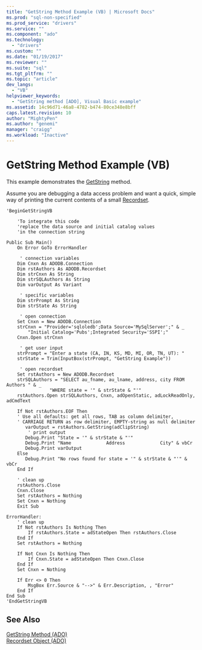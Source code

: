 ```yaml
---
title: "GetString Method Example (VB) | Microsoft Docs"
ms.prod: "sql-non-specified"
ms.prod_service: "drivers"
ms.service: ""
ms.component: "ado"
ms.technology:
  - "drivers"
ms.custom: ""
ms.date: "01/19/2017"
ms.reviewer: ""
ms.suite: "sql"
ms.tgt_pltfrm: ""
ms.topic: "article"
dev_langs: 
  - "VB"
helpviewer_keywords: 
  - "GetString method [ADO], Visual Basic example"
ms.assetid: 14c96d71-46a8-4782-b474-80ce348e8bff
caps.latest.revision: 10
author: "MightyPen"
ms.author: "genemi"
manager: "craigg"
ms.workload: "Inactive"
---
```

# GetString Method Example (VB)
This example demonstrates the [GetString](../../../ado/reference/ado-api/getstring-method-ado.md) method.  
  
 Assume you are debugging a data access problem and want a quick, simple way of printing the current contents of a small [Recordset](../../../ado/reference/ado-api/recordset-object-ado.md).  
  
```  
'BeginGetStringVB  
  
    'To integrate this code  
    'replace the data source and initial catalog values  
    'in the connection string  
  
Public Sub Main()  
    On Error GoTo ErrorHandler  
  
     ' connection variables  
    Dim Cnxn As ADODB.Connection  
    Dim rstAuthors As ADODB.Recordset  
    Dim strCnxn As String  
    Dim strSQLAuthors As String  
    Dim varOutput As Variant  
  
     ' specific variables  
    Dim strPrompt As String  
    Dim strState As String  
  
     ' open connection  
    Set Cnxn = New ADODB.Connection  
    strCnxn = "Provider='sqloledb';Data Source='MySqlServer';" & _  
        "Initial Catalog='Pubs';Integrated Security='SSPI';"  
    Cnxn.Open strCnxn  
  
     ' get user input  
    strPrompt = "Enter a state (CA, IN, KS, MD, MI, OR, TN, UT): "  
    strState = Trim(InputBox(strPrompt, "GetString Example"))  
  
     ' open recordset  
    Set rstAuthors = New ADODB.Recordset  
    strSQLAuthors = "SELECT au_fname, au_lname, address, city FROM Authors " & _  
                "WHERE state = '" & strState & "'"  
    rstAuthors.Open strSQLAuthors, Cnxn, adOpenStatic, adLockReadOnly, adCmdText  
  
    If Not rstAuthors.EOF Then  
    ' Use all defaults: get all rows, TAB as column delimiter,  
    ' CARRIAGE RETURN as row delimiter, EMPTY-string as null delimiter  
       varOutput = rstAuthors.GetString(adClipString)  
        ' print output  
       Debug.Print "State = '" & strState & "'"  
       Debug.Print "Name             Address             City" & vbCr  
       Debug.Print varOutput  
    Else  
       Debug.Print "No rows found for state = '" & strState & "'" & vbCr  
    End If  
  
    ' clean up  
    rstAuthors.Close  
    Cnxn.Close  
    Set rstAuthors = Nothing  
    Set Cnxn = Nothing  
    Exit Sub  
  
ErrorHandler:  
    ' clean up  
    If Not rstAuthors Is Nothing Then  
        If rstAuthors.State = adStateOpen Then rstAuthors.Close  
    End If  
    Set rstAuthors = Nothing  
  
    If Not Cnxn Is Nothing Then  
        If Cnxn.State = adStateOpen Then Cnxn.Close  
    End If  
    Set Cnxn = Nothing  
  
    If Err <> 0 Then  
        MsgBox Err.Source & "-->" & Err.Description, , "Error"  
    End If  
End Sub  
'EndGetStringVB  
```  
  
## See Also  
 [GetString Method (ADO)](../../../ado/reference/ado-api/getstring-method-ado.md)   
 [Recordset Object (ADO)](../../../ado/reference/ado-api/recordset-object-ado.md)
